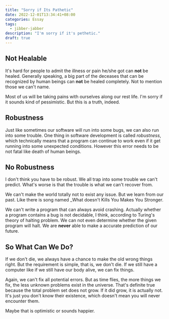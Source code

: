 ```yaml
---
title: "Sorry if Its Pathetic"
date: 2022-12-01T13:34:41+08:00
categories: Essay
tags:
  - jibber-jabber
description: "I'm sorry if it's pethetic."
draft: true
---
```


## Not Healable

It's hard for people to admit the illness or pain he/she got can __not__ be healed. Generally speaking, a big part of the deceases that can be recognized by human beings can __not__ be healed completely. Not to mention those we can't name.

Most of us will be taking pains with ourselves along our rest life. I'm sorry if it sounds kind of pessimistic. But this is a truth, indeed.

## Robustness

Just like sometimes our software will run into some bugs, we can also run into some trouble. One thing in software development is called _robustness_, which technically means that a program can continue to work even if it get running into some unexpected conditions. However this error needs to be not fatal like death of human beings.

## No Robustness

I don't think you have to be robust. We all trap into some trouble we can't predict. What's worse is that the trouble is what we can't recover from.

We can't make the world totally not to exist any issue. But we learn from our past. Like there is song named _What doesn't Kills You Makes You Stronger.

We can't write a program that can always avoid crashing. Actually whether a program contains a bug is not decidable, I think, according to Turing's theory of halting problem. We can not even determine whether the given program will halt. We are __never__ able to make a accurate prediction of our future.

## So What Can We Do?

If we don't die, we always have a chance to make the old wrong things right. But the requirement is simple, that is, we don't die. If we still have a computer like if we still have our body alive, we can fix things.

Again, we can't fix all potential errors. But as time flies, the more things we fix, the less unknown problems exist in the universe. That's definite true because the total problem set does not grow. If it did grow, it is actually not. It's just you don't know their existence, which doesn't mean you will never encounter them.

Maybe that is optimistic or sounds happier.
